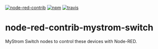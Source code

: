 [![node-red-contrib](https://img.shields.io/badge/node-red-contrib-red.svg?style=flat-square)](https://flows.nodered.org/node/@claudiospizzi/node-red-contrib-relay-switch)
[![npm](https://img.shields.io/npm/v/node-red-contrib-mystrom-switch.svg?style=flat-square)](https://www.npmjs.com/package/node-red-contrib-mystrom-switch)
[![travis](https://img.shields.io/travis/claudiospizzi/node-red-contrib-mystrom-switch.svg?style=flat-square)](https://travis-ci.org/claudiospizzi/node-red-contrib-mystrom-switch)

# node-red-contrib-mystrom-switch

MyStrom Switch nodes to control these devices with Node-RED.
